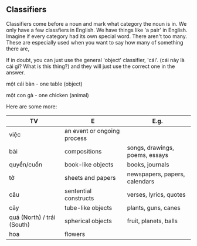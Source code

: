 ## Classifiers

Classifiers come before a noun and mark what category the noun is in.
We only have a few classfiers in English. We have things like 'a pair' in English. 
Imagine if every category had its own special word. There aren't too many.
These are especially used when you want to say how many of something there are,

If in doubt, you can just use the general 'object' classifier, 'cái'. (cái này là cái gì? What is this thing?) and they will just use the correct one in the answer.

một cái bàn - one table (object)

một con gà - one chicken (animal)

Here are some more:

TV | E | E.g.
---- | ---- | ----
việc | an event or ongoing process
bài | compositions | songs, drawings, poems, essays
quyển/cuốn | book-like objects | books, journals
tờ | sheets and papers | newspapers, papers, calendars
câu | sentential constructs | verses, lyrics, quotes
cây | tube-like objects | plants, guns, canes
quá (North) / trái (South) | spherical objects | fruit, planets, balls
hoa | flowers | 
